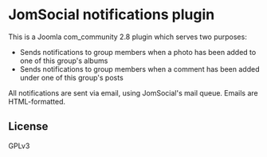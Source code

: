 # JomSocial notifications plugin

This is a Joomla com_community 2.8 plugin which serves two purposes:

* Sends notifications to group members when a photo has been added to one of this group's albums
* Sends notifications to group members when a comment has been added under one of this group's posts

All notifications are sent via email, using JomSocial's mail queue. Emails are HTML-formatted.

## License

GPLv3
